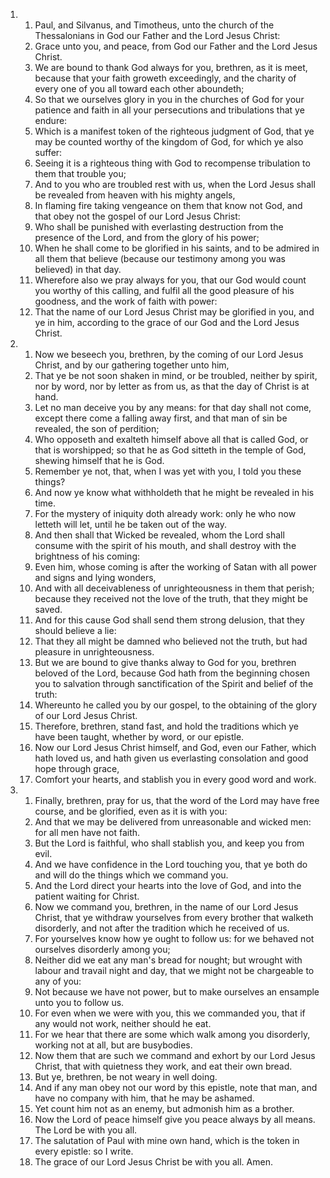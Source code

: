 <ol>
  <li>
    <ol>
      <li>Paul, and Silvanus, and Timotheus, unto the church of the Thessalonians in God our Father and the Lord Jesus Christ:</li>
      <li>Grace unto you, and peace, from God our Father and the Lord Jesus Christ.</li>
      <li>We are bound to thank God always for you, brethren, as it is meet, because that your faith groweth exceedingly, and the charity of every one of you all toward each other aboundeth;</li>
      <li>So that we ourselves glory in you in the churches of God for your patience and faith in all your persecutions and tribulations that ye endure:</li>
      <li>Which is a manifest token of the righteous judgment of God, that ye may be counted worthy of the kingdom of God, for which ye also suffer:</li>
      <li>Seeing it is a righteous thing with God to recompense tribulation to them that trouble you;</li>
      <li>And to you who are troubled rest with us, when the Lord Jesus shall be revealed from heaven with his mighty angels,</li>
      <li>In flaming fire taking vengeance on them that know not God, and that obey not the gospel of our Lord Jesus Christ:</li>
      <li>Who shall be punished with everlasting destruction from the presence of the Lord, and from the glory of his power;</li>
      <li>When he shall come to be glorified in his saints, and to be admired in all them that believe (because our testimony among you was believed) in that day.</li>
      <li>Wherefore also we pray always for you, that our God would count you worthy of this calling, and fulfil all the good pleasure of his goodness, and the work of faith with power:</li>
      <li>That the name of our Lord Jesus Christ may be glorified in you, and ye in him, according to the grace of our God and the Lord Jesus Christ.</li>
    </ol>
  </li>
  <li>
    <ol>
      <li>Now we beseech you, brethren, by the coming of our Lord Jesus Christ, and by our gathering together unto him,</li>
      <li>That ye be not soon shaken in mind, or be troubled, neither by spirit, nor by word, nor by letter as from us, as that the day of Christ is at hand.</li>
      <li>Let no man deceive you by any means: for that day shall not come, except there come a falling away first, and that man of sin be revealed, the son of perdition;</li>
      <li>Who opposeth and exalteth himself above all that is called God, or that is worshipped; so that he as God sitteth in the temple of God, shewing himself that he is God.</li>
      <li>Remember ye not, that, when I was yet with you, I told you these things?</li>
      <li>And now ye know what withholdeth that he might be revealed in his time.</li>
      <li>For the mystery of iniquity doth already work: only he who now letteth will let, until he be taken out of the way.</li>
      <li>And then shall that Wicked be revealed, whom the Lord shall consume with the spirit of his mouth, and shall destroy with the brightness of his coming:</li>
      <li>Even him, whose coming is after the working of Satan with all power and signs and lying wonders,</li>
      <li>And with all deceivableness of unrighteousness in them that perish; because they received not the love of the truth, that they might be saved.</li>
      <li>And for this cause God shall send them strong delusion, that they should believe a lie:</li>
      <li>That they all might be damned who believed not the truth, but had pleasure in unrighteousness.</li>
      <li>But we are bound to give thanks alway to God for you, brethren beloved of the Lord, because God hath from the beginning chosen you to salvation through sanctification of the Spirit and belief of the truth:</li>
      <li>Whereunto he called you by our gospel, to the obtaining of the glory of our Lord Jesus Christ.</li>
      <li>Therefore, brethren, stand fast, and hold the traditions which ye have been taught, whether by word, or our epistle.</li>
      <li>Now our Lord Jesus Christ himself, and God, even our Father, which hath loved us, and hath given us everlasting consolation and good hope through grace,</li>
      <li>Comfort your hearts, and stablish you in every good word and work.</li>
    </ol>
  </li>
  <li>
    <ol>
      <li>Finally, brethren, pray for us, that the word of the Lord may have free course, and be glorified, even as it is with you:</li>
      <li>And that we may be delivered from unreasonable and wicked men: for all men have not faith.</li>
      <li>But the Lord is faithful, who shall stablish you, and keep you from evil.</li>
      <li>And we have confidence in the Lord touching you, that ye both do and will do the things which we command you.</li>
      <li>And the Lord direct your hearts into the love of God, and into the patient waiting for Christ.</li>
      <li>Now we command you, brethren, in the name of our Lord Jesus Christ, that ye withdraw yourselves from every brother that walketh disorderly, and not after the tradition which he received of us.</li>
      <li>For yourselves know how ye ought to follow us: for we behaved not ourselves disorderly among you;</li>
      <li>Neither did we eat any man's bread for nought; but wrought with labour and travail night and day, that we might not be chargeable to any of you:</li>
      <li>Not because we have not power, but to make ourselves an ensample unto you to follow us.</li>
      <li>For even when we were with you, this we commanded you, that if any would not work, neither should he eat.</li>
      <li>For we hear that there are some which walk among you disorderly, working not at all, but are busybodies.</li>
      <li>Now them that are such we command and exhort by our Lord Jesus Christ, that with quietness they work, and eat their own bread.</li>
      <li>But ye, brethren, be not weary in well doing.</li>
      <li>And if any man obey not our word by this epistle, note that man, and have no company with him, that he may be ashamed.</li>
      <li>Yet count him not as an enemy, but admonish him as a brother.</li>
      <li>Now the Lord of peace himself give you peace always by all means. The Lord be with you all.</li>
      <li>The salutation of Paul with mine own hand, which is the token in every epistle: so I write.</li>
      <li>The grace of our Lord Jesus Christ be with you all. Amen.</li>
    </ol>
  </li>
</ol>